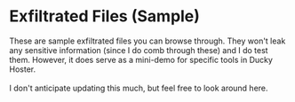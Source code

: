 # Exfiltrated Files (Sample)
These are sample exfiltrated files you can browse through.
They won't leak any sensitive information (since I do comb through these) and I do test them. However, it does serve as a mini-demo for specific tools in Ducky Hoster.
<br /> <br />
I don't anticipate updating this much, but feel free to look around here.